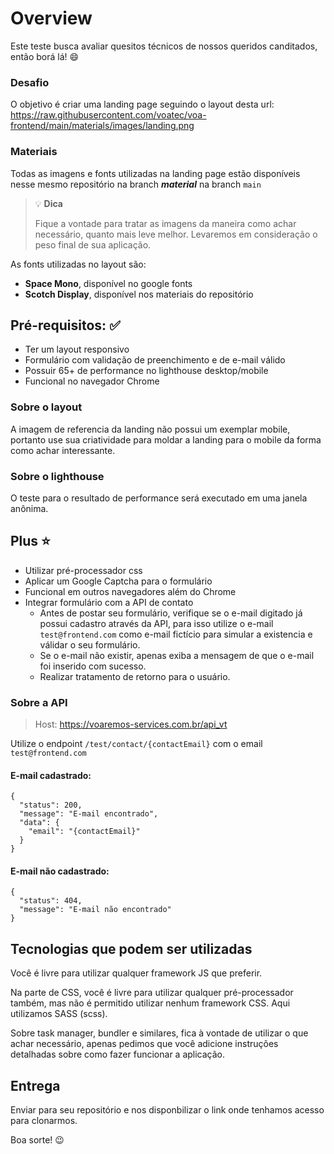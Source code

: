 # Overview
Este teste busca avaliar quesitos técnicos de nossos queridos canditados, então borá lá! :smile:

### Desafio
O objetivo é criar uma landing page seguindo o layout desta url: https://raw.githubusercontent.com/voatec/voa-frontend/main/materials/images/landing.png

### Materiais
Todas as imagens e fonts utilizadas na landing page estão disponíveis nesse mesmo repositório na branch __*material*__ na branch `main`

> 💡️ **Dica**
>
> Fique a vontade para tratar as imagens da maneira como achar necessário, quanto mais leve melhor. Levaremos em consideração o peso final de sua aplicação.

As fonts utilizadas no layout são:
- **Space Mono**, disponível no google fonts
- **Scotch Display**, disponível nos materiais do repositório

## Pré-requisitos: :white_check_mark:
- Ter um layout responsivo
- Formulário com validação de preenchimento e de e-mail válido
- Possuir 65+ de performance no lighthouse desktop/mobile
- Funcional no navegador Chrome

### Sobre o layout
A imagem de referencia da landing não possui um exemplar mobile, portanto use sua criatividade para moldar a landing para o mobile da forma como achar interessante.

### Sobre o lighthouse
O teste para o resultado de performance será executado em uma janela anônima.

## Plus :star:
- Utilizar pré-processador css
- Aplicar um Google Captcha para o formulário
- Funcional em outros navegadores além do Chrome
- Integrar formulário com a API de contato
  - Antes de postar seu formulário, verifique se o e-mail digitado já possui cadastro através da API, para isso utilize o e-mail `test@frontend.com` como e-mail fictício para simular a existencia e válidar o seu formulário.
  - Se o e-mail não existir, apenas exiba a mensagem de que o e-mail foi inserido com sucesso.
  - Realizar tratamento de retorno para o usuário.

### Sobre a API
> Host: https://voaremos-services.com.br/api_vt

Utilize o endpoint `/test/contact/{contactEmail}` com o email `test@frontend.com`

#### E-mail cadastrado:
```
{
  "status": 200,
  "message": "E-mail encontrado",
  "data": {
    "email": "{contactEmail}"
  }
}
```
#### E-mail não cadastrado:
```
{
  "status": 404,
  "message": "E-mail não encontrado"
}
```


## Tecnologias que podem ser utilizadas
Você é livre para utilizar qualquer framework JS que preferir.

Na parte de CSS, você é livre para utilizar qualquer pré-processador também, mas não é permitido utilizar nenhum framework CSS. Aqui utilizamos SASS (scss).

Sobre task manager, bundler e similares, fica à vontade de utilizar o que achar necessário, apenas pedimos que você adicione instruções detalhadas sobre como fazer funcionar a aplicação.

## Entrega
Enviar para seu repositório e nos disponbilizar o link onde tenhamos acesso para clonarmos.

Boa sorte! :wink:
